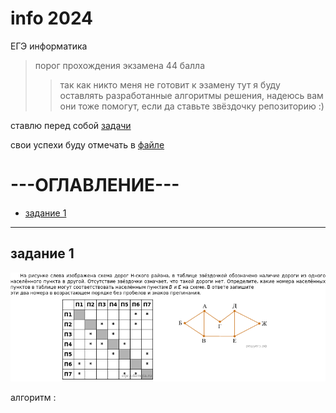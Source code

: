 # info 2024
 ЕГЭ информатика 

>порог прохождения экзамена 44 балла
>>так как никто меня не готовит к эзамену тут я буду оставлять разработанные алгоритмы решения, надеюсь вам они тоже помогут, если да ставьте звёздочку репозиторию :)

ставлю перед собой [задачи](task.md)

свои успехи буду отмечать в [файле](report.md)

# ---ОГЛАВЛЕНИЕ---

* [задание 1]()

---

## задание 1

![ошибка](picture/task1.jpg)

алгоритм :

